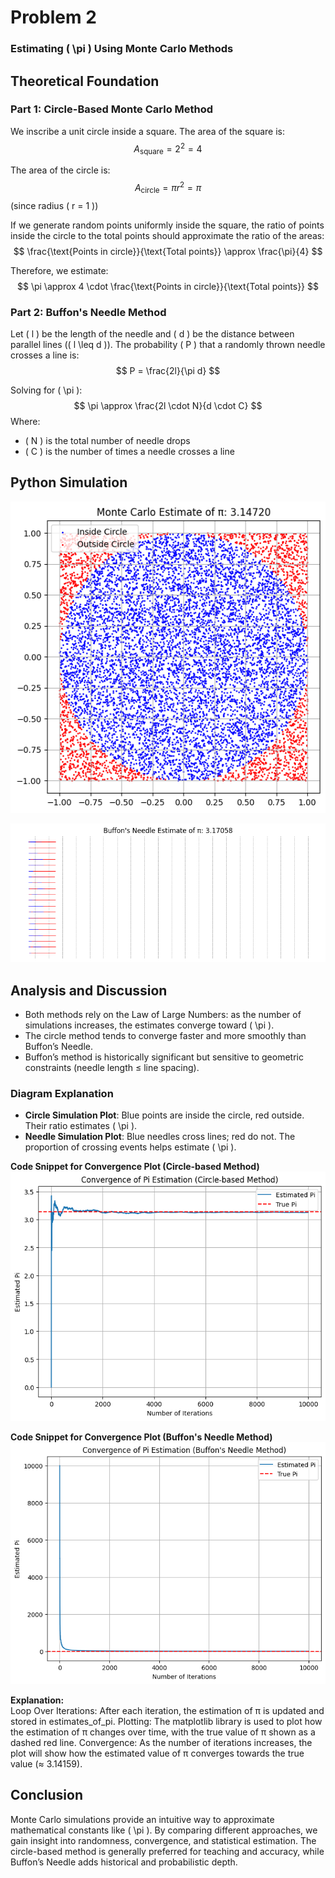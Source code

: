 # Problem 2
### Estimating \( \pi \) Using Monte Carlo Methods

## Theoretical Foundation

### Part 1: Circle-Based Monte Carlo Method
We inscribe a unit circle inside a square. The area of the square is:
$$ A_{\text{square}} = 2^2 = 4 $$

The area of the circle is:
$$ A_{\text{circle}} = \pi r^2 = \pi $$ (since radius \( r = 1 \))

If we generate random points uniformly inside the square, the ratio of points inside the circle to the total points should approximate the ratio of the areas:
$$ \frac{\text{Points in circle}}{\text{Total points}} \approx \frac{\pi}{4} $$

Therefore, we estimate:
$$ \pi \approx 4 \cdot \frac{\text{Points in circle}}{\text{Total points}} $$

### Part 2: Buffon's Needle Method
Let \( l \) be the length of the needle and \( d \) be the distance between parallel lines (\( l \leq d \)). The probability \( P \) that a randomly thrown needle crosses a line is:
$$ P = \frac{2l}{\pi d} $$

Solving for \( \pi \):
$$ \pi \approx \frac{2l \cdot N}{d \cdot C} $$
Where:
- \( N \) is the total number of needle drops
- \( C \) is the number of times a needle crosses a line

## Python Simulation
![alt text](image-3.png)

![alt text](image-4.png)

## Analysis and Discussion
- Both methods rely on the Law of Large Numbers: as the number of simulations increases, the estimates converge toward \( \pi \).
- The circle method tends to converge faster and more smoothly than Buffon’s Needle.
- Buffon’s method is historically significant but sensitive to geometric constraints (needle length ≤ line spacing).

### Diagram Explanation
- **Circle Simulation Plot**: Blue points are inside the circle, red outside. Their ratio estimates \( \pi \).
- **Needle Simulation Plot**: Blue needles cross lines; red do not. The proportion of crossing events helps estimate \( \pi \).

**Code Snippet for Convergence Plot (Circle-based Method)**
![alt text](image-5.png)

**Code Snippet for Convergence Plot (Buffon's Needle Method)**
![alt text](image-6.png)

**Explanation:**\
Loop Over Iterations: After each iteration, the estimation of π is updated and stored in estimates_of_pi.
Plotting: The matplotlib library is used to plot how the estimation of π changes over time, with the true value of π shown as a dashed red line.
Convergence: As the number of iterations increases, the plot will show how the estimated value of π converges towards the true value (≈ 3.14159).

## Conclusion
Monte Carlo simulations provide an intuitive way to approximate mathematical constants like \( \pi \). By comparing different approaches, we gain insight into randomness, convergence, and statistical estimation. The circle-based method is generally preferred for teaching and accuracy, while Buffon’s Needle adds historical and probabilistic depth.
